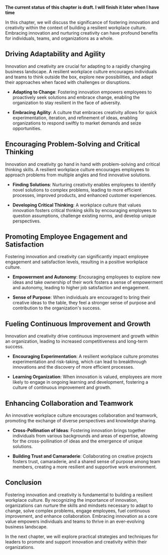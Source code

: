 **The current status of this chapter is draft. I will finish it later when I have time**

In this chapter, we will discuss the significance of fostering innovation and creativity within the context of building a resilient workplace culture. Embracing innovation and nurturing creativity can have profound benefits for individuals, teams, and organizations as a whole.

Driving Adaptability and Agility
--------------------------------

Innovation and creativity are crucial for adapting to a rapidly changing business landscape. A resilient workplace culture encourages individuals and teams to think outside the box, explore new possibilities, and adapt their approaches when faced with challenges or disruptions.

* **Adapting to Change**: Fostering innovation empowers employees to proactively seek solutions and embrace change, enabling the organization to stay resilient in the face of adversity.

* **Embracing Agility**: A culture that embraces creativity allows for quick experimentation, iteration, and refinement of ideas, enabling organizations to respond swiftly to market demands and seize opportunities.

Encouraging Problem-Solving and Critical Thinking
-------------------------------------------------

Innovation and creativity go hand in hand with problem-solving and critical thinking skills. A resilient workplace culture encourages employees to approach problems from multiple angles and find innovative solutions.

* **Finding Solutions**: Nurturing creativity enables employees to identify novel solutions to complex problems, leading to more efficient processes, improved products, and enhanced customer experiences.

* **Developing Critical Thinking**: A workplace culture that values innovation fosters critical thinking skills by encouraging employees to question assumptions, challenge existing norms, and develop unique perspectives.

Promoting Employee Engagement and Satisfaction
----------------------------------------------

Fostering innovation and creativity can significantly impact employee engagement and satisfaction levels, resulting in a positive workplace culture.

* **Empowerment and Autonomy**: Encouraging employees to explore new ideas and take ownership of their work fosters a sense of empowerment and autonomy, leading to higher job satisfaction and engagement.

* **Sense of Purpose**: When individuals are encouraged to bring their creative ideas to the table, they feel a stronger sense of purpose and contribution to the organization's success.

Fueling Continuous Improvement and Growth
-----------------------------------------

Innovation and creativity drive continuous improvement and growth within an organization, leading to increased competitiveness and long-term success.

* **Encouraging Experimentation**: A resilient workplace culture promotes experimentation and risk-taking, which can lead to breakthrough innovations and the discovery of more efficient processes.

* **Learning Organization**: When innovation is valued, employees are more likely to engage in ongoing learning and development, fostering a culture of continuous improvement and growth.

Enhancing Collaboration and Teamwork
------------------------------------

An innovative workplace culture encourages collaboration and teamwork, promoting the exchange of diverse perspectives and knowledge sharing.

* **Cross-Pollination of Ideas**: Fostering innovation brings together individuals from various backgrounds and areas of expertise, allowing for the cross-pollination of ideas and the emergence of unique solutions.

* **Building Trust and Camaraderie**: Collaborating on creative projects fosters trust, camaraderie, and a shared sense of purpose among team members, creating a more resilient and supportive work environment.

Conclusion
----------

Fostering innovation and creativity is fundamental to building a resilient workplace culture. By recognizing the importance of innovation, organizations can nurture the skills and mindsets necessary to adapt to change, solve complex problems, engage employees, fuel continuous improvement, and enhance collaboration. Embracing innovation as a core value empowers individuals and teams to thrive in an ever-evolving business landscape.

In the next chapter, we will explore practical strategies and techniques for leaders to promote and support innovation and creativity within their organizations.
